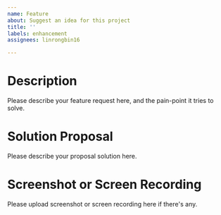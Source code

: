 ```yaml
---
name: Feature
about: Suggest an idea for this project
title: ''
labels: enhancement
assignees: linrongbin16

---
```


# Description

Please describe your feature request here, and the pain-point it tries to solve.

# Solution Proposal

Please describe your proposal solution here.

# Screenshot or Screen Recording

Please upload screenshot or screen recording here if there's any.
